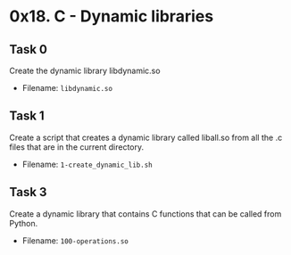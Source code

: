 # 0x18. C - Dynamic libraries
## Task 0
Create the dynamic library libdynamic.so
- Filename: `libdynamic.so`
## Task 1
Create a script that creates a dynamic library called liball.so from all the .c files that are in the current directory.
- Filename: `1-create_dynamic_lib.sh`
## Task 3
Create a dynamic library that contains C functions that can be called from Python.
- Filename: `100-operations.so`
